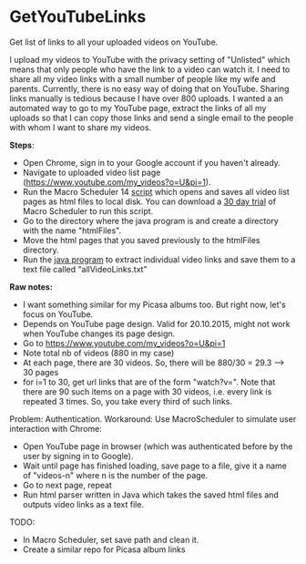 # GetYouTubeLinks
Get list of links to all your uploaded videos on YouTube.

I upload my videos to YouTube with the privacy setting of "Unlisted" which means that only people who have the link to a video can watch it. I need to share all my video links with a small number of people like my wife and parents. Currently, there is no easy way of doing that on YouTube. Sharing links manually is tedious because I have over 800 uploads. I wanted a an automated way to go to my YouTube page, extract the links of all my uploads so that I can copy those links and send a single email to the people with whom I want to share my videos.

<b>Steps</b>:
* Open Chrome, sign in to your Google account if you haven't already.
* Navigate to uploaded video list page (https://www.youtube.com/my_videos?o=U&pi=1).
* Run the Macro Scheduler 14 <a href="https://github.com/samilkorkmaz/Get-YouTube-Links/blob/master/getYouTubeLinks.scp">script</a> which opens and saves all video list pages as html files to local disk. You can download a <a href="https://www.mjtnet.com/downloads.htm">30 day trial</a> of Macro Scheduler to run this script.
* Go to the directory where the java program is and create a directory with the name "htmlFiles".
* Move the html pages that you saved previously to the htmlFiles directory.
* Run the <a href="https://github.com/samilkorkmaz/Get-YouTube-Links/blob/master/GetYouTubeVideoLinks.java">java program</a> to extract individual video links and save them to a text file called "allVideoLinks.txt"

<b>Raw notes:</b>
* I want something similar for my Picasa albums too. But right now, let's focus on YouTube.
* Depends on YouTube page design. Valid for 20.10.2015, might not work when YouTube changes its page design.
* Go to https://www.youtube.com/my_videos?o=U&pi=1
* Note total nb of videos (880 in my case)
* At each page, there are 30 videos. So, there will be 880/30 = 29.3 --> 30 pages
* for i=1 to 30, get url links that are of the form "watch?v=". Note that there are 90 such items on a page with 30 videos, i.e. every link is repeated 3 times. So, you take every third of such links.

Problem: Authentication. Workaround: Use MacroScheduler to simulate user interaction with Chrome:
* Open YouTube page in browser (which was authenticated before by the user by signing in to Google).
* Wait until page has finished loading, save page to a file, give it a name of "videos-n" where n is the number of the page.
* Go to next page, repeat
* Run html parser written in Java which takes the saved html files and outputs video links as a text file.

TODO:
* In Macro Scheduler, set save path and clean it.
* Create a similar repo for Picasa album links
